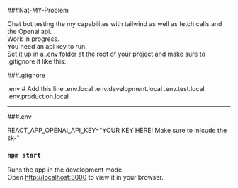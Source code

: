 ###Nat-MY-Problem

Chat bot testing the my capabilites with tailwind as well as fetch calls and the Openai api.   
Work in progress.  
You need an api key to run.  
Set it up in a .env folder at the root of your project and make sure to .gitignore it like this:


###.gitgnore

.env                # Add this line
.env.local
.env.development.local
.env.test.local
.env.production.local

-----------------------------------------

###.env


REACT_APP_OPENAI_API_KEY="YOUR KEY HERE!  Make sure to inlcude the sk-"




### `npm start`

Runs the app in the development mode.\
Open [http://localhost:3000](http://localhost:3000) to view it in your browser.

